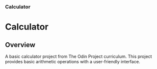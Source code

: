 
### Calculator

# Calculator

## Overview
A basic calculator project from The Odin Project curriculum.
This project provides basic arithmetic operations with a user-friendly interface.
